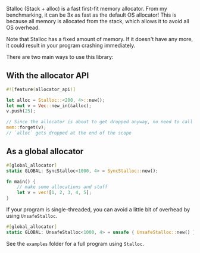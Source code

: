 Stalloc (Stack + alloc) is a fast first-fit memory allocator. From my benchmarking, it can be 3x as fast as the default OS allocator! This is because all memory is allocated from the stack, which allows it to avoid all OS overhead.

Note that Stalloc has a fixed amount of memory. If it doesn't have any more, it could result in your program crashing immediately.

There are two main ways to use this library:

## With the allocator API
```rs
#![feature(allocator_api)]

let alloc = Stalloc::<200, 4>::new();
let mut v = Vec::new_in(&alloc);
v.push(25);

// Since the allocator is about to get dropped anyway, no need to call the destructor of `v`.
mem::forget(v);
// `alloc` gets dropped at the end of the scope
```

## As a global allocator
```rs
#[global_allocator]
static GLOBAL: SyncStalloc<1000, 4> = SyncStalloc::new();

fn main() {
	// make some allocations and stuff
	let v = vec![1, 2, 3, 4, 5];
}
```

If your program is single-threaded, you can avoid a little bit of overhead by using `UnsafeStalloc`.
```rs
#[global_allocator]
static GLOBAL: UnsafeStalloc<1000, 4> = unsafe { UnsafeStalloc::new() };
```

See the `examples` folder for a full program using `Stalloc`.